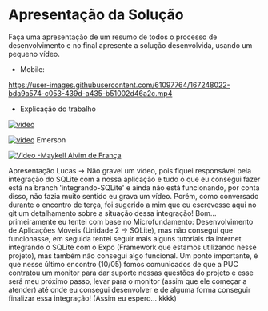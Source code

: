 # Apresentação da Solução

Faça uma apresentação de um resumo de todos o processo de desenvolvimento e no final apresente a solução desenvolvida, usando um pequeno vídeo.

- Mobile:


https://user-images.githubusercontent.com/61097764/167248022-bda9a574-c053-439d-a435-b51002d46a2c.mp4


- Explicação do trabalho


[![video](https://i9.ytimg.com/vi/lESesOVWiwg/mq2.jpg?sqp=CMT62JMG&rs=AOn4CLAmyfG1mwlfGKUs1Cl6FrXOzo68QQ)](https://youtu.be/lESesOVWiwg)

[![video](https://i9.ytimg.com/vi/lESesOVWiwg/mq2.jpg?sqp=CMT62JMG&rs=AOn4CLAmyfG1mwlfGKUs1Cl6FrXOzo68QQ)](https://youtu.be/ey6pb-gPug0) Emerson

[![Video -Maykell Alvim de França](https://i9.ytimg.com/vi/lESesOVWiwg/mq2.jpg?sqp=CMT62JMG&rs=AOn4CLAmyfG1mwlfGKUs1Cl6FrXOzo68QQ)](https://www.youtube.com/watch?v=h3-J6-YtbtY)

Apresentação Lucas -> Não gravei um vídeo, pois fiquei responsável pela integração do SQLite com a nossa aplicação e tudo o que eu consegui fazer está na branch 'integrando-SQLite' e ainda não está funcionando, por conta disso, não fazia muito sentido eu grava um vídeo. Porém, como conversado durante o encontro de terça, foi sugerido a mim que eu escrevesse aqui no git um detalhamento sobre a situação dessa integração! Bom... primeiramente eu tentei com base no Microfundamento: Desenvolvimento de Aplicações Móveis (Unidade 2 -> SQLite), mas não consegui que funcionasse, em seguida tentei seguir mais alguns tutoriais da internet integrando o SQLite com o Expo (Framework que estamos utilizando nesse projeto), mas também não consegui algo funcional. Um ponto importante, é que nesse último encontro (10/05) fomos comunicados de que a PUC contratou um monitor para dar suporte nessas questões do projeto e esse será meu próximo passo, levar para o monitor (assim que ele começar a atender) até onde eu consegui desenvolver e de alguma forma conseguir finalizar essa integração! (Assim eu espero... kkkk)
